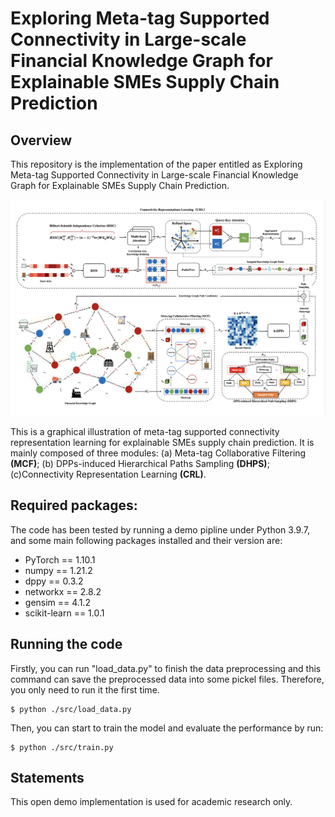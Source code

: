 # Exploring Meta-tag Supported Connectivity in Large-scale Financial Knowledge Graph for Explainable SMEs Supply Chain Prediction

## Overview
This repository is the implementation of the paper entitled as Exploring Meta-tag Supported Connectivity in Large-scale Financial Knowledge Graph for Explainable SMEs Supply Chain Prediction.

![](https://github.com/LiYouru0228/MSCL/blob/main/MSCL.png?raw=true)

This is a graphical illustration of meta-tag supported connectivity representation learning for explainable SMEs supply chain prediction. It is mainly composed of three modules: (a) Meta-tag Collaborative Filtering $\textbf{(MCF)}$; (b) DPPs-induced Hierarchical Paths Sampling $\textbf{(DHPS)}$; (c)Connectivity Representation Learning $\textbf{(CRL)}$.

## Required packages:
The code has been tested by running a demo pipline under Python 3.9.7, and some main following packages installed and their version are:
- PyTorch == 1.10.1
- numpy == 1.21.2
- dppy == 0.3.2
- networkx == 2.8.2
- gensim == 4.1.2
- scikit-learn == 1.0.1

## Running the code
Firstly, you can run "load_data.py" to finish the data preprocessing and this command can save the preprocessed data into some pickel files. Therefore, you only need to run it the first time.

```
$ python ./src/load_data.py
```
Then, you can start to train the model and evaluate the performance by run:
```
$ python ./src/train.py
```

## Statements
This open demo implementation is used for academic research only.
